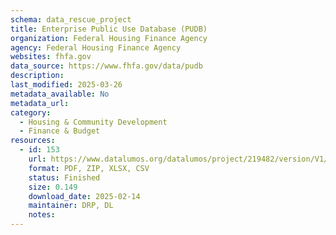 ```yaml
---
schema: data_rescue_project 
title: Enterprise Public Use Database (PUDB)
organization: Federal Housing Finance Agency
agency: Federal Housing Finance Agency
websites: fhfa.gov
data_source: https://www.fhfa.gov/data/pudb
description: 
last_modified: 2025-03-26
metadata_available: No
metadata_url: 
category:
  - Housing & Community Development 
  - Finance & Budget 
resources:
  - id: 153
    url: https://www.datalumos.org/datalumos/project/219482/version/V1/view
    format: PDF, ZIP, XLSX, CSV
    status: Finished
    size: 0.149
    download_date: 2025-02-14
    maintainer: DRP, DL
    notes: 
---
```


